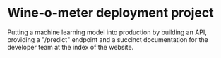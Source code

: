 # Wine-o-meter deployment project
Putting a machine learning model into production by building an API, providing a "/predict" endpoint and a succinct documentation for the developer team at the index of the website.
